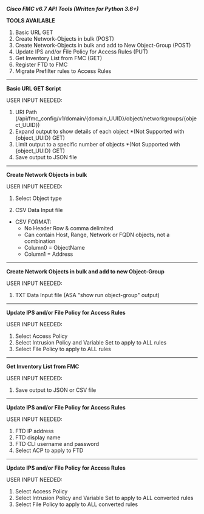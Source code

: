 ***Cisco FMC v6.7 API Tools (Written for Python 3.6+)***

**TOOLS AVAILABLE**
1. Basic URL GET
2. Create Network-Objects in bulk (POST)
3. Create Network-Objects in bulk and add to New Object-Group (POST)
4. Update IPS and/or File Policy for Access Rules (PUT)
5. Get Inventory List from FMC (GET)
6. Register FTD to FMC
7. Migrate Prefilter rules to Access Rules


_____________________________________________________________________________________________
**Basic URL GET Script**

USER INPUT NEEDED:
1. URI Path (/api/fmc_config/v1/domain/{domain_UUID}/object/networkgroups/{object_UUID})
2. Expand output to show details of each object *(Not Supported with {object_UUID} GET)
3. Limit output to a specific number of objects *(Not Supported with {object_UUID} GET)
4. Save output to JSON file


_____________________________________________________________________________________________
**Create Network Objects in bulk**

USER INPUT NEEDED:
1. Select Object type

2. CSV Data Input file
  * CSV FORMAT:
    * No Header Row & comma delimited
    * Can contain Host, Range, Network or FQDN objects, not a combination
    * Column0 = ObjectName
    * Column1 = Address


_____________________________________________________________________________________________
**Create Network Objects in bulk and add to new Object-Group**

USER INPUT NEEDED:
1. TXT Data Input file (ASA "show run object-group" output)


_____________________________________________________________________________________________
**Update IPS and/or File Policy for Access Rules**

USER INPUT NEEDED:
1. Select Access Policy
2. Select Intrusion Policy and Variable Set to apply to ALL rules
3. Select File Policy to apply to ALL rules

_____________________________________________________________________________________________
**Get Inventory List from FMC**

USER INPUT NEEDED:
1. Save output to JSON or CSV file

_____________________________________________________________________________________________
**Update IPS and/or File Policy for Access Rules**

USER INPUT NEEDED:
1. FTD IP address
2. FTD display name
3. FTD CLI username and password
4. Select ACP to apply to FTD

_____________________________________________________________________________________________
**Update IPS and/or File Policy for Access Rules**

USER INPUT NEEDED:
1. Select Access Policy
2. Select Intrusion Policy and Variable Set to apply to ALL converted rules
3. Select File Policy to apply to ALL converted rules

